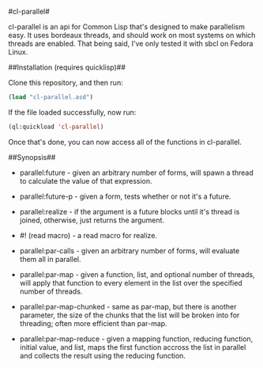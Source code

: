 #cl-parallel#

cl-parallel is an api for Common Lisp that's designed to make parallelism easy.
It uses bordeaux threads, and should work on most systems on which threads are
enabled. That being said, I've only tested it with sbcl on Fedora Linux.

##Installation (requires quicklisp)##


Clone this repository, and then run:
```lisp
(load "cl-parallel.asd")
```
If the file loaded successfully, now run:
```lisp
(ql:quickload 'cl-parallel)
```

Once that's done, you can now access all of the functions in cl-parallel.

##Synopsis##

* parallel:future - given an arbitrary number of forms, will spawn a thread to
calculate the value of that expression.

* parallel:future-p - given a form, tests whether or not it's a future.

* parallel:realize - if the argument is a future blocks until it's thread is
joined, otherwise, just returns the argument.

* \#! (read macro) - a read macro for realize.

* parallel:par-calls - given an arbitrary number of forms, will evaluate them
all in parallel.

* parallel:par-map - given a function, list, and optional number of threads,
will apply that function to every element in the list over the specified number
of threads.

* parallel:par-map-chunked - same as par-map, but there is another parameter,
the size of the chunks that the list will be broken into for threading; often
more efficient than par-map.

* parallel:par-map-reduce - given a mapping function, reducing function, initial
value, and list, maps the first function accross the list in parallel and
collects the result using the reducing function.
